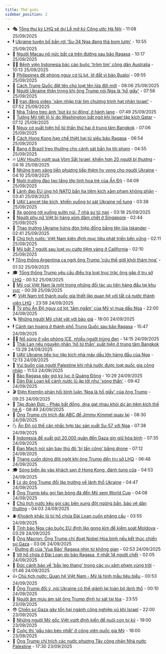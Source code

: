 ```yaml
---
title: Thế giới
sidebar_position: 2
---
```


<!-- vnexpress-the-gioi:START -->
- 🎭 [Tổng thư ký LHQ sẽ dự Lễ mở ký Công ước Hà Nội](https://vnexpress.net/tong-thu-ky-lhq-se-du-le-mo-ky-cong-uoc-ha-noi-4943715.html) - 11:08 25/09/2025
- 🕴 [Ukraine tuyên bố bắn rơi &#39;Su-34 Nga đang thả bom lượn&#39;](https://vnexpress.net/ukraine-tuyen-bo-ban-roi-su-34-nga-dang-tha-bom-luon-4943617.html) - 10:55 25/09/2025
- 🤭 [Người Macau nô nức bắt cá trên đường sau bão Ragasa](https://vnexpress.net/nguoi-macau-no-nuc-bat-ca-tren-duong-sau-bao-ragasa-4943689.html) - 10:17 25/09/2025
- 🧑‍💻 [Bệnh viện Indonesia bác cáo buộc &#39;trộm tim&#39; công dân Australia](https://vnexpress.net/benh-vien-indonesia-bac-cao-buoc-trom-tim-cong-dan-australia-4943668.html) - 10:13 25/09/2025
- 🦏 [Philippines đề phòng nguy cơ lũ lụt, lở đất vì bão Bualoi](https://vnexpress.net/philippines-de-phong-nguy-co-lu-lut-lo-dat-vi-bao-bualoi-4943635.html) - 09:55 25/09/2025
- 🦒 [Cách Trung Quốc đặt tên cho loạt tên lửa đời mới](https://vnexpress.net/cach-trung-quoc-dat-ten-cho-loat-ten-lua-doi-moi-4939732.html) - 08:06 25/09/2025
- 🌈 [Người Ukraine thận trọng khi ông Trump nói Nga là &#39;hổ giấy&#39;](https://vnexpress.net/nguoi-ukraine-than-trong-khi-ong-trump-noi-nga-la-ho-giay-4943401.html) - 07:58 25/09/2025
- 🧑‍🏫 [Iran đăng video &#39;xâm nhập trái tim chương trình hạt nhân Israel&#39;](https://vnexpress.net/iran-dang-video-xam-nhap-trai-tim-chuong-trinh-hat-nhan-israel-4943506.html) - 07:52 25/09/2025
- 🐲 [Nhà Trắng treo ảnh &#39;bút ký tự động&#39; ở hành lang](https://vnexpress.net/nha-trang-treo-anh-but-ky-tu-dong-o-hanh-lang-4943535.html) - 07:49 25/09/2025
- 🦒 [Tướng Mỹ tiết lộ lý do Washington bất ngờ khi Israel tập kích Qatar](https://vnexpress.net/tuong-my-tiet-lo-ly-do-washington-bat-ngo-khi-israel-tap-kich-qatar-4943416.html) - 07:12 25/09/2025
- 🐻 [Nguy cơ xuất hiện hố tử thần thứ hai ở trung tâm Bangkok](https://vnexpress.net/nguy-co-xuat-hien-ho-tu-than-thu-hai-o-trung-tam-bangkok-4943542.html) - 07:06 25/09/2025
- 🚀 [Cách Hong Kong hạn chế thiệt hại từ siêu bão Ragasa](https://vnexpress.net/cach-hong-kong-han-che-thiet-hai-tu-sieu-bao-ragasa-4943398.html) - 06:54 25/09/2025
- 🥰 [Bang ở Brazil treo thưởng cho cảnh sát bắn hạ tội phạm](https://vnexpress.net/bang-o-brazil-treo-thuong-cho-canh-sat-ban-ha-toi-pham-4943485.html) - 04:55 25/09/2025
- 🔥 [UAV Houthi vượt qua Vòm Sắt Israel, khiến hơn 20 người bị thương](https://vnexpress.net/uav-houthi-vuot-qua-vom-sat-israel-khien-hon-20-nguoi-bi-thuong-4943451.html) - 04:16 25/09/2025
- 🥳 [Những trạm xăng tiền phương tiếp thêm hy vọng cho người Ukraine](https://vnexpress.net/nhung-tram-xang-tien-phuong-tiep-them-hy-vong-cho-nguoi-ukraine-4942855.html) - 04:10 25/09/2025
- 💼 [Ngôi trường đào tạo tầng lớp tinh hoa trẻ của Ấn Độ](https://vnexpress.net/ngoi-truong-dao-tao-tang-lop-tinh-hoa-tre-cua-an-do-4942208.html) - 04:09 25/09/2025
- 🤡 [Lãnh đạo EU ủng hộ NATO bắn hạ tiêm kích xâm phạm không phận](https://vnexpress.net/lanh-dao-eu-ung-ho-nato-ban-ha-tiem-kich-xam-pham-khong-phan-4943407.html) - 03:41 25/09/2025
- 🌁 [UAV Lancet tập kích, khiến xuồng tự sát Ukraine nổ tung](https://vnexpress.net/uav-lancet-tap-kich-khien-xuong-tu-sat-ukraine-no-tung-4943370.html) - 03:38 25/09/2025
- 🤩 [Xe goòng rơi xuống sườn núi, 7 nhà sư tử nạn](https://vnexpress.net/xe-goong-roi-xuong-suon-nui-7-nha-su-tu-nan-4943423.html) - 03:18 25/09/2025
- 🎉 [Người phụ nữ Việt bị hàng xóm đâm chết ở Singapore](https://vnexpress.net/nguoi-phu-nu-viet-bi-hang-xom-dam-chet-o-singapore-4943376.html) - 02:44 25/09/2025
- 🎉 [Thao trường Ukraine hứng đòn hiệp đồng bằng tên lửa Iskander](https://vnexpress.net/thao-truong-ukraine-hung-don-hiep-dong-bang-ten-lua-iskander-4943392.html) - 02:41 25/09/2025
- 🌁 [Chủ tịch nước: Việt Nam kiên định mục tiêu phát triển bền vững](https://vnexpress.net/chu-tich-nuoc-viet-nam-kien-dinh-muc-tieu-phat-trien-ben-vung-4943367.html) - 02:11 25/09/2025
- 🌊 [Mỹ bắt 7 người sau loạt vụ cướp tiệm vàng ở California](https://vnexpress.net/my-bat-7-nguoi-sau-loat-vu-cuop-tiem-vang-o-california-4943411.html) - 02:10 25/09/2025
- 🕴 [Tổng thống Argentina ca ngợi ông Trump &#39;cứu thế giới khỏi thảm họa&#39;](https://vnexpress.net/tong-thong-argentina-ca-ngoi-ong-trump-cuu-the-gioi-khoi-tham-hoa-4943346.html) - 01:32 25/09/2025
- 🎓 [Tổng thống Trump yêu cầu điều tra loạt trục trặc ông gặp ở trụ sở LHQ](https://vnexpress.net/tong-thong-trump-yeu-cau-dieu-tra-loat-truc-trac-ong-gap-o-tru-so-lhq-4943357.html) - 00:52 25/09/2025
- 🦩 [Mỹ coi Việt Nam là một trong những đối tác ưu tiên hàng đầu tại khu vực](https://vnexpress.net/my-coi-viet-nam-la-mot-trong-nhung-doi-tac-uu-tien-hang-dau-tai-khu-vuc-4943348.html) - 00:39 25/09/2025
- 🌏 [Việt Nam trở thành quốc gia thiết lập quan hệ với tất cả nước thành viên LHQ](https://vnexpress.net/viet-nam-tro-thanh-quoc-gia-thiet-lap-quan-he-voi-tat-ca-nuoc-thanh-vien-lhq-4943351.html) - 23:59 24/09/2025
- 🌋 [Tỷ phú Ấn Độ nguy cơ lọt &#39;tầm ngắm&#39; của Mỹ vì mua dầu Nga](https://vnexpress.net/ty-phu-an-do-nguy-co-lot-tam-ngam-cua-my-vi-mua-dau-nga-4943094.html) - 22:00 24/09/2025
- 🪜 [Những người Mỹ chật vật với bão giá](https://vnexpress.net/nhung-nguoi-my-chat-vat-voi-bao-gia-4943120.html) - 18:00 24/09/2025
- 🕴 [Cảnh tan hoang ở thành phố Trung Quốc sau bão Ragasa](https://vnexpress.net/canh-tan-hoang-o-thanh-pho-trung-quoc-sau-bao-ragasa-4943308.html) - 15:47 24/09/2025
- 🧑‍🏫 [Nổ súng ở văn phòng ICE, nhiều người trúng đạn](https://vnexpress.net/no-sung-o-van-phong-ice-nhieu-nguoi-trung-dan-4943287.html) - 14:15 24/09/2025
- 🌮 [Thái Lan nêu nguyên nhân &#39;hố tử thần&#39; xuất hiện ở trung tâm Bangkok](https://vnexpress.net/thai-lan-neu-nguyen-nhan-ho-tu-than-xuat-hien-o-trung-tam-bangkok-4943277.html) - 13:29 24/09/2025
- 🚦 [UAV Ukraine tiếp tục tập kích nhà máy dầu lớn hàng đầu của Nga](https://vnexpress.net/uav-ukraine-tiep-tuc-tap-kich-nha-may-dau-lon-hang-dau-cua-nga-4943255.html) - 12:13 24/09/2025
- 💫 [Vui buồn của người Palestine khi nhà nước được loạt quốc gia công nhận](https://vnexpress.net/vui-buon-cua-nguoi-palestine-khi-nha-nuoc-duoc-loat-quoc-gia-cong-nhan-4942861.html) - 11:53 24/09/2025
- 🤡 [Bão Ragasa gây gió kỷ lục ở Quảng Đông](https://vnexpress.net/bao-ragasa-gay-gio-ky-luc-o-quang-dong-4943211.html) - 10:29 24/09/2025
- 🦣 [Dân Đài Loan kể cảnh nước lũ ập tới như &#39;sóng thần&#39;](https://vnexpress.net/dan-dai-loan-ke-canh-nuoc-lu-ap-toi-nhu-song-than-4943170.html) - 09:42 24/09/2025
- 🎬 [Điện Kremlin phản hồi bình luận &#39;Nga là hổ giấy&#39; của ông Trump](https://vnexpress.net/dien-kremlin-phan-hoi-binh-luan-nga-la-ho-giay-cua-ong-trump-4943137.html) - 09:25 24/09/2025
- 🎉 [Tập đoàn Đức - Pháp bất đồng, dọa gạt nhau khỏi dự án tiêm kích thế hệ 6](https://vnexpress.net/tap-doan-duc-phap-bat-dong-doa-gat-nhau-khoi-du-an-tiem-kich-the-he-6-4942866.html) - 08:49 24/09/2025
- 🎡 [Ông Trump chỉ trích đài ABC để Jimmy Kimmel quay lại](https://vnexpress.net/ong-trump-chi-trich-dai-abc-de-jimmy-kimmel-quay-lai-4943088.html) - 08:30 24/09/2025
- 🌜 [Ấn Độ có thể cân nhắc hợp tác sản xuất Su-57 với Nga](https://vnexpress.net/an-do-co-the-can-nhac-hop-tac-san-xuat-su-57-voi-nga-4943081.html) - 07:38 24/09/2025
- 🎡 [Indonesia đề xuất gửi 20.000 quân đến Gaza gìn giữ hòa bình](https://vnexpress.net/indonesia-de-xuat-gui-20-000-quan-den-gaza-gin-giu-hoa-binh-4943059.html) - 07:35 24/09/2025
- 🤗 [Đan Mạch nói sân bay thủ đô &#39;bị tấn công&#39; bằng drone](https://vnexpress.net/dan-mach-noi-san-bay-thu-do-bi-tan-cong-bang-drone-4943029.html) - 07:12 24/09/2025
- 🦩 [Thang cuốn dừng đột ngột khi ông Trump đến trụ sở LHQ](https://vnexpress.net/thang-cuon-dung-dot-ngot-khi-ong-trump-den-tru-so-lhq-4942999.html) - 06:48 24/09/2025
- 🎓 [Sóng biển ập vào khách sạn ở Hong Kong, đánh tung cửa](https://vnexpress.net/song-bien-ap-vao-khach-san-o-hong-kong-danh-tung-cua-4942954.html) - 04:53 24/09/2025
- 🌁 [Lý do ông Trump đổi lập trường về lãnh thổ Ukraine](https://vnexpress.net/ly-do-ong-trump-doi-lap-truong-ve-lanh-tho-ukraine-4942854.html) - 04:47 24/09/2025
- 🤩 [Ông Trump kêu gọi fan bóng đá đến Mỹ xem World Cup](https://vnexpress.net/ong-trump-keu-goi-fan-bong-da-den-my-xem-world-cup-4942950.html) - 04:08 24/09/2025
- 👹 [Chủ tịch nước kêu gọi các bên xung đột ngừng bắn, bảo vệ dân thường](https://vnexpress.net/chu-tich-nuoc-keu-goi-cac-ben-xung-dot-ngung-ban-bao-ve-dan-thuong-4942952.html) - 04:03 24/09/2025
- ⛽️ [Khoảnh khắc lũ từ hồ chứa Đài Loan cuốn phăng cầu](https://vnexpress.net/khoanh-khac-lu-tu-ho-chua-dai-loan-cuon-phang-cau-4942975.html) - 03:55 24/09/2025
- 🚀 [Tình báo Nga cáo buộc EU định lập gọng kìm để kiểm soát Moldova](https://vnexpress.net/tinh-bao-nga-cao-buoc-eu-dinh-lap-gong-kim-de-kiem-soat-moldova-4942876.html) - 03:29 24/09/2025
- 🎡 [Ông Macron: Ông Trump chỉ đoạt Nobel Hòa bình nếu kết thúc chiến sự Gaza](https://vnexpress.net/ong-macron-ong-trump-chi-doat-nobel-hoa-binh-neu-ket-thuc-chien-su-gaza-4942875.html) - 03:06 24/09/2025
- 🕯 [Đường đi của &#39;Vua Bão&#39; Ragasa nhìn từ không gian](https://vnexpress.net/duong-di-cua-vua-bao-ragasa-nhin-tu-khong-gian-4942874.html) - 02:53 24/09/2025
- 🐻 [Vỡ hồ chứa ở Đài Loan do bão Ragasa, ít nhất 14 người chết](https://vnexpress.net/vo-ho-chua-o-dai-loan-do-bao-ragasa-it-nhat-14-nguoi-chet-4942870.html) - 02:05 24/09/2025
- 🚦 [Đức cảnh báo về &#39;bẫy leo thang&#39; trong các vụ xâm phạm vùng trời](https://vnexpress.net/duc-canh-bao-ve-bay-leo-thang-trong-cac-vu-xam-pham-vung-troi-4942848.html) - 01:46 24/09/2025
- 👍 [Chủ tịch nước: Quan hệ Việt Nam - Mỹ là hình mẫu tiêu biểu](https://vnexpress.net/chu-tich-nuoc-quan-he-viet-nam-my-la-hinh-mau-tieu-bieu-4942839.html) - 00:53 24/09/2025
- 🚀 [Ông Trump đổi ý, nói Ukraine có thể giành lại toàn bộ lãnh thổ](https://vnexpress.net/ong-trump-doi-y-noi-ukraine-co-the-gianh-lai-toan-bo-lanh-tho-4942837.html) - 00:10 24/09/2025
- 🌮 [Người âm mưu ám sát ông Trump định tự sát tại tòa](https://vnexpress.net/nguoi-am-muu-am-sat-ong-trump-dinh-tu-sat-tai-toa-4942842.html) - 23:55 23/09/2025
- 😎 [Chiến sự Gaza gây tổn hại ngành công nghiệp vũ khí Israel](https://vnexpress.net/chien-su-gaza-gay-ton-hai-nganh-cong-nghiep-vu-khi-israel-4942309.html) - 22:00 23/09/2025
- 🐲 [Những người Mỹ gốc Việt vượt định kiến để nuôi con tự kỷ](https://vnexpress.net/nhung-nguoi-my-goc-viet-vuot-dinh-kien-de-nuoi-con-tu-ky-4942561.html) - 19:00 23/09/2025
- 💫 [Cuộc thi &#39;gấu nào béo nhất&#39; ở công viên quốc gia Mỹ](https://vnexpress.net/cuoc-thi-gau-nao-beo-nhat-o-cong-vien-quoc-gia-my-4942628.html) - 18:00 23/09/2025
- 👀 [Ông Trump chỉ trích các nước phương Tây công nhận Nhà nước Palestine](https://vnexpress.net/ong-trump-chi-trich-cac-nuoc-phuong-tay-cong-nhan-nha-nuoc-palestine-4942816.html) - 17:30 23/09/2025<!-- vnexpress-the-gioi:END -->